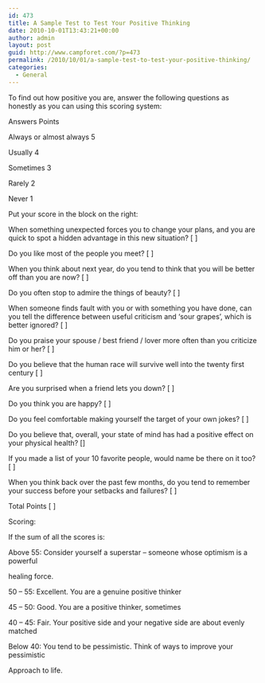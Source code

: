 ```yaml
---
id: 473
title: A Sample Test to Test Your Positive Thinking
date: 2010-10-01T13:43:21+00:00
author: admin
layout: post
guid: http://www.campforet.com/?p=473
permalink: /2010/10/01/a-sample-test-to-test-your-positive-thinking/
categories:
  - General
---
```

To find out how positive you are, answer the following questions as honestly as you can using this scoring system: 

Answers Points 

Always or almost always 5 

Usually 4 

Sometimes 3 

Rarely 2 

Never 1 

Put your score in the block on the right: 

When something unexpected forces you to change your plans, and you are quick to spot a hidden advantage in this new situation? [ ] 

Do you like most of the people you meet? [ ] 

When you think about next year, do you tend to think that you will be better off than you are now? [ ] 

Do you often stop to admire the things of beauty? [ ] 

When someone finds fault with you or with something you have done, can you tell the difference between useful criticism and ‘sour grapes&#8217;, which is better ignored? [ ] 

Do you praise your spouse / best friend / lover more often than you criticize him or her? [ ]

Do you believe that the human race will survive well into the twenty first century [ ] 

Are you surprised when a friend lets you down? [ ] 

Do you think you are happy? [ ] 

Do you feel comfortable making yourself the target of your own jokes? [ ] 

Do you believe that, overall, your state of mind has had a positive effect on your physical health? [] 

If you made a list of your 10 favorite people, would name be there on it too? [ ] 

When you think back over the past few months, do you tend to remember your success before your setbacks and failures? [ ] 

Total Points [ ] 

Scoring: 

If the sum of all the scores is: 

Above 55: Consider yourself a superstar – someone whose optimism is a powerful
  
healing force. 

50 – 55: Excellent. You are a genuine positive thinker 

45 – 50: Good. You are a positive thinker, sometimes 

40 – 45: Fair. Your positive side and your negative side are about evenly matched 

Below 40: You tend to be pessimistic. Think of ways to improve your pessimistic
  
Approach to life.